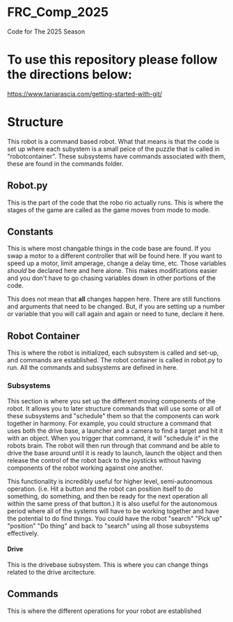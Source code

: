 # FRC_Comp_2025
Code for The 2025 Season

# To use this repository please follow the directions below:
https://www.taniarascia.com/getting-started-with-git/

# Structure
This robot is a command based robot. What that means is that the code is set up where each subystem is a small peice of the puzzle that is called in "robotcontainer". These subsystems have commands associated with them, these are found in the commands folder.

## Robot.py
This is the part of the code that the robo rio actually runs. This is where the stages of the game are called as the game moves from mode to mode.

## Constants
This is where most changable things in the code base are found. If you swap a motor to a different controller that will be found here. If you want to speed up a motor, limit amperage, change a delay time, etc. Those variables *should* be declared here and here alone. This makes modifications easier and you don't have to go chasing variables down in other portions of the code.

This does not mean that **all** changes happen here. There are still functions and arguments that need to be changed. But, if you are setting up a number or variable that you will call again and again or need to tune, declare it here.

## Robot Container
This is where the robot is initialized, each subsystem is called and set-up, and commands are established. 
The robot container is called in robot.py to run. All the commands and subsystems are defined in here.

### Subsystems
This section is where you set up the different moving components of the robot. It allows you to later structure commands that will use some or all of these subsystems and "schedule" them so that the components can work together in harmony. For example, you could structure a command that uses both the drive base, a launcher and a camera to find a target and hit it with an object. When you trigger that command, it will "schedule it" in the robots brain. The robot will then run through that command and be able to drive the base around until it is ready to launch, launch the object and then release the control of the robot back to the joysticks without having components of the  robot working against one another. 

This functionality is incredibly useful for higher level, semi-autonomous operation. (i.e. Hit a button and the robot can position itself to do something, do something, and then be ready for the next operation all within the same press of that button.) It is also useful for the autonomous period where all of the systems will have to be working together and have the potential to do find things. You could have the robot "search" "Pick up" "position" "Do thing" and back to "search" using all those subsystems effectively. 

#### Drive
This is the drivebase subsystem. This is where you can change things related to the drive arcitecture. 

## Commands
This is where the different operations for your robot are established